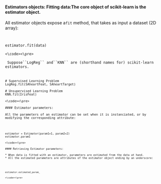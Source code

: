 
#### Estimators objects: Fitting data:The core object of scikit-learn is the estimator object. 
All estimator objects expose a``fit`` method, that takes as input a dataset (2D array):

<pre><code>

estimator.fit(data)

<\code><\pre>

 Suppose``LogReg`` and``KNN`` are (shorthand names for) scikit-learn estimators.
<pre><code>

# Supervised Learning Problem
LogReg.fit(SAheartFeat, SAheartTarget)

# Unsupervised Learning Problem
KNN.fit(IrisFeat)

<\code><\pre>

#### Estimator parameters:

All the parameters of an estimator can be set when it is instanciated, or by modifying the corresponding attribute:

<pre><code>

estimator = Estimator(param1=1, param2=2)
estimator.param1

<\code><\pre>

#### Retrieving Estimator parameters: 

* When data is fitted with an estimator, parameters are estimated from the data at hand.
* All the estimated parameters are attributes of the estimator object ending by an underscore:

<pre><code>

estimator.estimated_param_ 

<\code><\pre>
